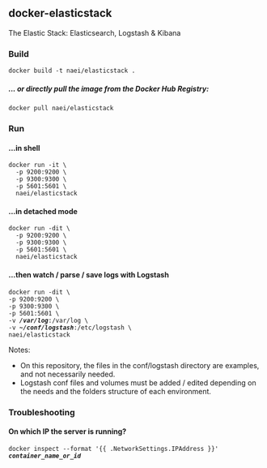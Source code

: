 ## docker-elasticstack

The Elastic Stack: Elasticsearch, Logstash & Kibana

### Build
<pre><code>docker build -t naei/elasticstack .</code></pre>

##### ... or directly pull the image from the Docker Hub Registry:
```
docker pull naei/elasticstack
```

### Run 
#### ...in shell
<pre><code>docker run -it \
  -p 9200:9200 \
  -p 9300:9300 \
  -p 5601:5601 \
  naei/elasticstack</code></pre>

#### ...in detached mode
<pre><code>docker run -dit \
  -p 9200:9200 \
  -p 9300:9300 \
  -p 5601:5601 \
  naei/elasticstack</code></pre>

#### ...then watch / parse / save logs with Logstash
<pre><code>docker run -dit \
-p 9200:9200 \
-p 9300:9300 \
-p 5601:5601 \
-v <i><b>/var/log</b></i>:/var/log \
-v <i><b>~/conf/logstash</b></i>:/etc/logstash \
naei/elasticstack</code></pre>

Notes: 
  - On this repository, the files in the conf/logstash directory are examples, and not necessarily needed.
  - Logstash conf files and volumes must be added / edited depending on the needs and the folders structure of each environment.

### Troubleshooting

#### On which IP the server is running?
<pre><code>docker inspect --format '{{ .NetworkSettings.IPAddress }}' <i><b>container_name_or_id</b></i> </code></pre>
